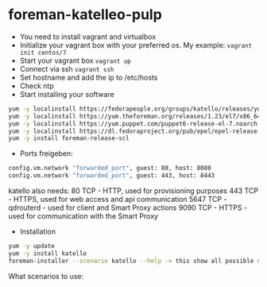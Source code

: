 # foreman-katelleo-pulp

* You need to install vagrant and virtualbox
* Initialize your vagrant box with your preferred os.
   My example: `vagrant init centos/7`
* Start your vagrant box
   `vagrant up`
* Connect via ssh
   `vagrant ssh`
* Set hostname and add the ip to /etc/hosts
* Check ntp
* Start installing your software

```sh
yum -y localinstall https://fedorapeople.org/groups/katello/releases/yum/3.13/katello/el7/x86_64/katello-repos-latest.rpm
yum -y localinstall https://yum.theforeman.org/releases/1.23/el7/x86_64/foreman-release.rpm
yum -y localinstall https://yum.puppet.com/puppet6-release-el-7.noarch.rpm
yum -y localinstall https://dl.fedoraproject.org/pub/epel/epel-release-latest-7.noarch.rpm
yum -y install foreman-release-scl
```

* Ports freigeben:

```sh
config.vm.network "forwarded_port", guest: 80, host: 8080
config.vm.network "forwarded_port", guest: 443, host: 8443
```

katello also needs:
80 TCP - HTTP, used for provisioning purposes
443 TCP - HTTPS, used for web access and api communication
5647 TCP - qdrouterd - used for client and Smart Proxy actions
9090 TCP - HTTPS - used for communication with the Smart Proxy

* Installation

```sh
yum -y update
yum -y install katello
foreman-installer --scenario katello --help -> this show all possible scenarios
```

What scenarios to use:
